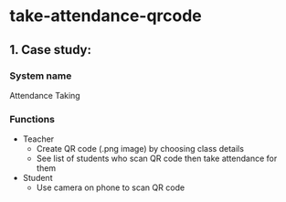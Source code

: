 # take-attendance-qrcode

## 1. Case study:
### System name
Attendance Taking

### Functions
- Teacher
  + Create QR code (.png image) by choosing class details
  + See list of students who scan QR code then take attendance for them
- Student
  + Use camera on phone to scan QR code

